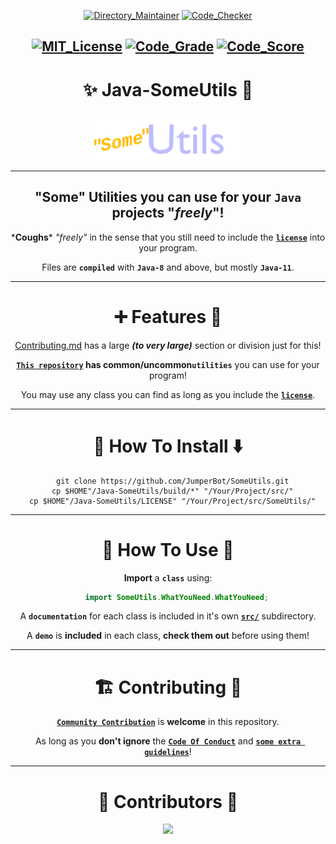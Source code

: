 <div align="center">

[![Directory_Maintainer](https://badgen.net/runkit/jumperbot/directory-maintainer-badge/latest?icon=deepscan&labelColor=00BB00&cache=60)](https://github.com/JumperBot/Java-SomeUtils/actions/workflows/directory_maintainer.yml)
[![Code_Checker](https://badgen.net/runkit/jumperbot/code-checker-badge/latest?icon=awesome&labelColor=00BB00&cache=60)](https://github.com/JumperBot/Java-SomeUtils/actions/workflows/code_checker.yml)

[![MIT_License](https://img.shields.io/badge/License-MIT-dark_green.svg)](./LICENSE)
[![Code_Grade](https://api.codiga.io/project/34026/status/svg)](https://app.codiga.io/hub/project/34026/Java-SomeUtils)
[![Code_Score](https://api.codiga.io/project/34026/score/svg)](https://app.codiga.io/hub/project/34026/Java-SomeUtils)
---

# :sparkles: Java-SomeUtils :rocket:

<img src="./.github/Logo.apng" width="50%" alt="Whoops! You're device/website doesn't support .apng file formats!"></img>

---

## **"Some" Utilities you can use for your `Java` projects "*freely*"!**

\***Coughs**\* *"freely"* in the sense that you still need to include the [**`license`**](./LICENSE) into your program.

Files are **`compiled`** with **`Java-8`** and above, but mostly **`Java-11`**.

---

# :heavy_plus_sign: **Features** :triangular_flag_on_post:
[Contributing.md](https://github.com/JumperBot/Java-SomeUtils/blob/master/.github/CONTRIBUTING.md/#navigating-the-repository) has a large ***(to very large)*** section or division just for this!

**[`This repository`](https://github.com/JumperBot/Java-SomeUtils/) has common/uncommon`utilities`** you can use for your program!

You may use any class you can find as long as you include the [**`license`**](./LICENSE).

---

# :truck: **How To Install** :arrow_down:

```shell
  git clone https://github.com/JumperBot/SomeUtils.git
  cp $HOME"/Java-SomeUtils/build/*" "/Your/Project/src/"
  cp $HOME"/Java-SomeUtils/LICENSE" "/Your/Project/src/SomeUtils/"
```

---

# :wrench: **How To Use** :hammer:

**Import** a **`class`** using:

```Java
    import SomeUtils.WhatYouNeed.WhatYouNeed;
```

A **`documentation`** for each class is included in it's own [**`src/`**](./src/SomeUtils) subdirectory.

A **`demo`** is **included** in each class, **check them out** before using them!

---

# :building_construction: Contributing :speech_balloon:

[**`Community Contribution`**](./.github/CONTRIBUTING.md) is **welcome** in this repository.

As long as you **don't ignore** the [**`Code Of Conduct`**](https://github.com/JumperBot/Java-SomeUtils/blob/master/.github/CODE_OF_CONDUCT.md) and [**`some extra guidelines`**](./.github/CONTRIBUTING.md)!

---

# :busts_in_silhouette: Contributors :monocle_face:

<img src="https://contrib.rocks/image?repo=JumperBot/Java-SomeUtils"></img>

</div>
